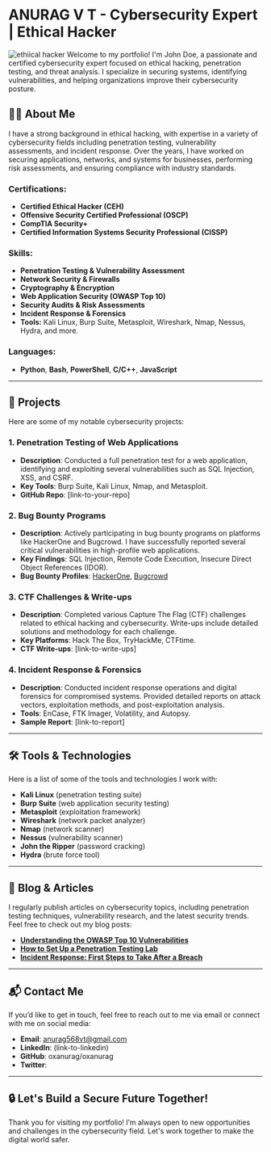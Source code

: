 # ANURAG V T - Cybersecurity Expert | Ethical Hacker
![ethiical hacker](https://zerodark24.com/admin/assets/images/uploads/66c566906c8d13.17394328.gif)
Welcome to my portfolio! I'm John Doe, a passionate and certified cybersecurity expert focused on ethical hacking, penetration testing, and threat analysis. I specialize in securing systems, identifying vulnerabilities, and helping organizations improve their cybersecurity posture.

## 👨‍💻 About Me

I have a strong background in ethical hacking, with expertise in a variety of cybersecurity fields including penetration testing, vulnerability assessments, and incident response. Over the years, I have worked on securing applications, networks, and systems for businesses, performing risk assessments, and ensuring compliance with industry standards.

### Certifications:
- **Certified Ethical Hacker (CEH)**
- **Offensive Security Certified Professional (OSCP)**
- **CompTIA Security+**
- **Certified Information Systems Security Professional (CISSP)**

### Skills:
- **Penetration Testing & Vulnerability Assessment**
- **Network Security & Firewalls**
- **Cryptography & Encryption**
- **Web Application Security (OWASP Top 10)**
- **Security Audits & Risk Assessments**
- **Incident Response & Forensics**
- **Tools:** Kali Linux, Burp Suite, Metasploit, Wireshark, Nmap, Nessus, Hydra, and more.
  
### Languages:
- **Python**, **Bash**, **PowerShell**, **C/C++**, **JavaScript**

---

## 📂 Projects

Here are some of my notable cybersecurity projects:

### 1. **Penetration Testing of Web Applications**
- **Description**: Conducted a full penetration test for a web application, identifying and exploiting several vulnerabilities such as SQL Injection, XSS, and CSRF.
- **Key Tools**: Burp Suite, Kali Linux, Nmap, and Metasploit.
- **GitHub Repo**: [link-to-your-repo]

### 2. **Bug Bounty Programs**
- **Description**: Actively participating in bug bounty programs on platforms like HackerOne and Bugcrowd. I have successfully reported several critical vulnerabilities in high-profile web applications.
- **Key Findings**: SQL Injection, Remote Code Execution, Insecure Direct Object References (IDOR).
- **Bug Bounty Profiles**: [HackerOne](link-to-profile), [Bugcrowd](link-to-profile)

### 3. **CTF Challenges & Write-ups**
- **Description**: Completed various Capture The Flag (CTF) challenges related to ethical hacking and cybersecurity. Write-ups include detailed solutions and methodology for each challenge.
- **Key Platforms**: Hack The Box, TryHackMe, CTFtime.
- **CTF Write-ups**: [link-to-write-ups]

### 4. **Incident Response & Forensics**
- **Description**: Conducted incident response operations and digital forensics for compromised systems. Provided detailed reports on attack vectors, exploitation methods, and post-exploitation analysis.
- **Tools**: EnCase, FTK Imager, Volatility, and Autopsy.
- **Sample Report**: [link-to-report]

---

## 🛠️ Tools & Technologies

Here is a list of some of the tools and technologies I work with:

- **Kali Linux** (penetration testing suite)
- **Burp Suite** (web application security testing)
- **Metasploit** (exploitation framework)
- **Wireshark** (network packet analyzer)
- **Nmap** (network scanner)
- **Nessus** (vulnerability scanner)
- **John the Ripper** (password cracking)
- **Hydra** (brute force tool)

---

## 📝 Blog & Articles

I regularly publish articles on cybersecurity topics, including penetration testing techniques, vulnerability research, and the latest security trends. Feel free to check out my blog posts:

- **[Understanding the OWASP Top 10 Vulnerabilities](link-to-article)**
- **[How to Set Up a Penetration Testing Lab](link-to-article)**
- **[Incident Response: First Steps to Take After a Breach](link-to-article)**

---

## 📬 Contact Me

If you’d like to get in touch, feel free to reach out to me via email or connect with me on social media:

- **Email**: anurag568vt@gmail.com
- **LinkedIn**: (link-to-linkedin)
- **GitHub**: oxanurag/oxanurag
- **Twitter**: 

---

## 🔒 Let's Build a Secure Future Together!

Thank you for visiting my portfolio! I’m always open to new opportunities and challenges in the cybersecurity field. Let's work together to make the digital world safer.


